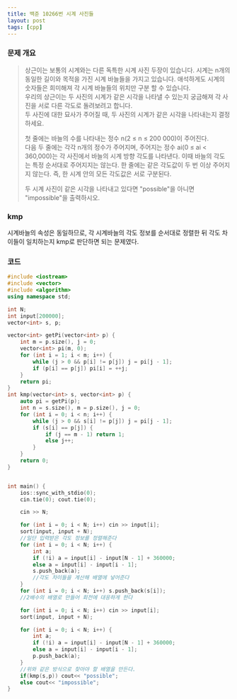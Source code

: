 ```yaml
---
title: 백준 10266번 시계 사진들
layout: post
tags: [cpp]
---
```

### 문제 개요
> 상근이는 보통의 시계와는 다른 독특한 시계 사진 두장이 있습니다. 시계는 n개의 동일한 길이와 목적을 가진 시계 바늘들을 가지고 있습니다. 애석하게도 시계의 숫자들은 희미해져 각 시계 바늘들의 위치만 구분 할 수 있습니다.  
> 우리의 상근이는 두 사진의 시계가 같은 시각을 나타낼 수 있는지 궁금해져 각 사진을 서로 다른 각도로 돌려보려고 합니다.  
> 두 사진에 대한 묘사가 주어질 때, 두 사진의 시계가 같은 시각을 나타내는지 결정하세요.
> 
> 첫 줄에는 바늘의 수를 나타내는 정수 n(2 ≤ n ≤ 200 000)이 주어진다.  
> 다음 두 줄에는 각각 n개의 정수가 주어지며, 주어지는 정수 ai(0 ≤ ai < 360,000)는 각 사진에서 바늘의 시계 방향 각도를 나타낸다. 이때 바늘의 각도는 특정 순서대로 주어지지는 않는다. 한 줄에는 같은 각도값이 두 번 이상 주어지지 않는다. 즉, 한 시계 안의 모든 각도값은 서로 구분된다.
> 
> 두 시계 사진이 같은 시각을 나타내고 있다면 "possible"을 아니면 "impossible"을 출력하시오.
### kmp
시계바늘의 속성은 동일하므로, 각 시계바늘의 각도 정보를 순서대로 정렬한 뒤 각도 차이들이 일치하는지 kmp로 판단하면 되는 문제였다.
### 코드
```c++
#include <iostream>
#include <vector>
#include <algorithm>
using namespace std;

int N;
int input[200000];
vector<int> s, p;

vector<int> getPi(vector<int> p) {
    int m = p.size(), j = 0; 
    vector<int> pi(m, 0); 
    for (int i = 1; i < m; i++) {
        while (j > 0 && p[i] != p[j]) j = pi[j - 1]; 
        if (p[i] == p[j]) pi[i] = ++j; 
    } 
    return pi; 
} 
int kmp(vector<int> s, vector<int> p) { 
    auto pi = getPi(p); 
    int n = s.size(), m = p.size(), j = 0; 
    for (int i = 0; i < n; i++) {
        while (j > 0 && s[i] != p[j]) j = pi[j - 1]; 
        if (s[i] == p[j]) { 
            if (j == m - 1) return 1;
            else j++;
        } 
    }
    return 0; 
}


int main() {
    ios::sync_with_stdio(0);
    cin.tie(0); cout.tie(0);

    cin >> N;

    for (int i = 0; i < N; i++) cin >> input[i];
    sort(input, input + N);
    //일단 입력받은 각도 정보를 정렬해준다
    for (int i = 0; i < N; i++) {
        int a;
        if (!i) a = input[i] - input[N - 1] + 360000;
        else a = input[i] - input[i - 1];
        s.push_back(a);
        //각도 차이들을 계산해 배열에 넣어준다
    }
    for (int i = 0; i < N; i++) s.push_back(s[i]);
    //2배수의 배열로 만들어 회전에 대응하게 한다

    for (int i = 0; i < N; i++) cin >> input[i];
    sort(input, input + N);

    for (int i = 0; i < N; i++) {
        int a;
        if (!i) a = input[i] - input[N - 1] + 360000;
        else a = input[i] - input[i - 1];
        p.push_back(a);
    }
    //위와 같은 방식으로 찾아야 할 배열을 만든다.
    if(kmp(s,p)) cout<< "possible";
    else cout<< "impossible";
}
```
